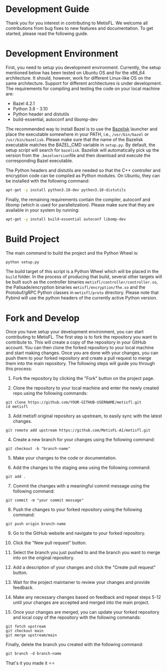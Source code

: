 # Development Guide

Thank you for you interest in contributing to MetisFL. We welcome all contributions from bug fixes to new features and documentation. To get started, please read the following guide.

# Development Environment
First, you need to setup you development environment. Currently, the setup mentioned below has been tested on Ubuntu OS and for the x86_64 architecture. It should, however, work for different Linux-like OS on the same architecture. Support for different architectures is under development. The requirements for compiling and testing the code on your local machine are:

* Bazel 4.2.1
* Python 3.8 - 3.10
* Python header and distutils
* build-essential, autoconf and libomp-dev

The recommended way to install Bazel is to use the [Bazelisk](https://github.com/bazelbuild/bazelisk) launcher and place the executable somewhere in your PATH, i.e., `/usr/bin/bazel` or `/usr/bin/bazelisk`. Please make sure that the name of the Bazelisk executable matches the BAZEL_CMD variable in `setup.py`. By default, the setup script will search for `bazelisk`. Bazelisk will automatically pick up the version from the `.bezelversion`file and then download and execute the corresponding Bazel executable.

The Python headers and distutils are needed so that the C++ controller and encryption code can be compiled as Python modules. On Ubuntu, they can be installed with the following command:

```Bash
apt-get -y install python3.10-dev python3.10-distutils
```

Finally, the remaining requirements contain the compiler, autoconf and libomp (which is used for parallelization). Please make sure that they are available in your system by running:

```Bash
apt-get -y install build-essential autoconf libomp-dev
```

# Build Project
The main command to build the project and the Python Wheel is:

```Bash 
python setup.py 
```

The build target of this script is a Python Wheel which will be placed in the `build` folder. In the process of producing that build, several other targets will be built such as the controller binaries `metisfl/controller/controller.so`, the Palisade/encryption binaries `metisfl/encryption/fhe.so` and the Protobuf/gRPC Python classes in `metisfl/proto` directory. Please note that Pybind will use the python headers of the currently active Python version. 


# Fork and Develop
Once you have setup your development environment, you can start contributing to MetisFL. The first step is to fork the repository you want to contribute to. This will create a copy of the repository in your GitHub account. You can then clone the forked repository to your local machine and start making changes. Once you are done with your changes, you can push them to your forked repository and create a pull request to merge them into the main repository. The following steps will guide you through this process:

1. Fork the repository by clicking the "Fork" button on the project page.

2. Clone the repository to your local machine and enter the newly created repo using the following commands:

```
git clone https://github.com/YOUR-GITHUB-USERNAME/metisfl.git
cd metisfl
```
3. Add metisfl original repository as upstream, to easily sync with the latest changes.

```
git remote add upstream https://github.com/MetisFL-AI/metisfl.git
```

4. Create a new branch for your changes using the following command:

```
git checkout -b "branch-name"
```
5. Make your changes to the code or documentation.

6. Add the changes to the staging area using the following command:
```
git add . 
```

7. Commit the changes with a meaningful commit message using the following command:
```
git commit -m "your commit message"
```
8. Push the changes to your forked repository using the following command:
```
git push origin branch-name
```
9. Go to the GitHub website and navigate to your forked repository.

10. Click the "New pull request" button.

11. Select the branch you just pushed to and the branch you want to merge into on the original repository.

12. Add a description of your changes and click the "Create pull request" button.

13. Wait for the project maintainer to review your changes and provide feedback.

14. Make any necessary changes based on feedback and repeat steps 5-12 until your changes are accepted and merged into the main project.

15. Once your changes are merged, you can update your forked repository and local copy of the repository with the following commands:

```
git fetch upstream
git checkout main
git merge upstream/main
```
Finally, delete the branch you created with the following command:
```
git branch -d branch-name
```
That's it you made it ⭐⭐
